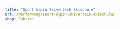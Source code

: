 ```yaml
---
title: "Sport Alpin Skiverleih Skischule"
url: /werfenweng/sport-alpin-skiverleih-skischule/
shop: Fahrrad
---
```

